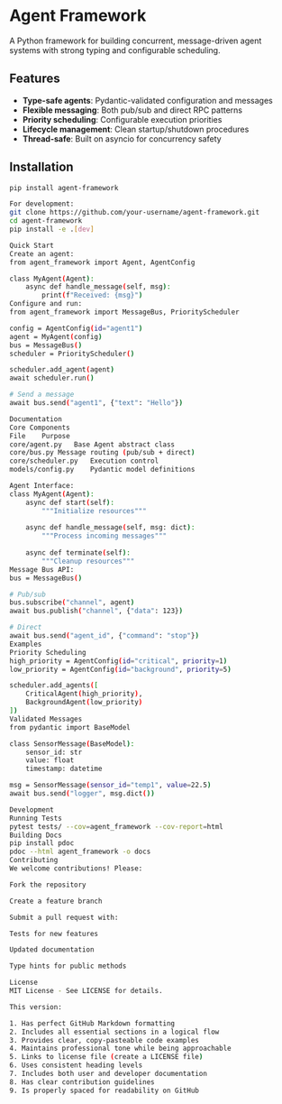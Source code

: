 # Agent Framework

A Python framework for building concurrent, message-driven agent systems with strong typing and configurable scheduling.

## Features

- **Type-safe agents**: Pydantic-validated configuration and messages
- **Flexible messaging**: Both pub/sub and direct RPC patterns
- **Priority scheduling**: Configurable execution priorities
- **Lifecycle management**: Clean startup/shutdown procedures
- **Thread-safe**: Built on asyncio for concurrency safety

## Installation

```bash
pip install agent-framework

For development:
git clone https://github.com/your-username/agent-framework.git
cd agent-framework
pip install -e .[dev]

Quick Start
Create an agent:
from agent_framework import Agent, AgentConfig

class MyAgent(Agent):
    async def handle_message(self, msg):
        print(f"Received: {msg}")
Configure and run:
from agent_framework import MessageBus, PriorityScheduler

config = AgentConfig(id="agent1")
agent = MyAgent(config)
bus = MessageBus()
scheduler = PriorityScheduler()

scheduler.add_agent(agent)
await scheduler.run()

# Send a message
await bus.send("agent1", {"text": "Hello"})

Documentation
Core Components
File	Purpose
core/agent.py	Base Agent abstract class
core/bus.py	Message routing (pub/sub + direct)
core/scheduler.py	Execution control
models/config.py	Pydantic model definitions

Agent Interface:
class MyAgent(Agent):
    async def start(self):
        """Initialize resources"""
    
    async def handle_message(self, msg: dict):
        """Process incoming messages"""
    
    async def terminate(self):
        """Cleanup resources"""
Message Bus API:
bus = MessageBus()

# Pub/sub
bus.subscribe("channel", agent)
await bus.publish("channel", {"data": 123})

# Direct
await bus.send("agent_id", {"command": "stop"})
Examples
Priority Scheduling
high_priority = AgentConfig(id="critical", priority=1)
low_priority = AgentConfig(id="background", priority=5)

scheduler.add_agents([
    CriticalAgent(high_priority),
    BackgroundAgent(low_priority)
])
Validated Messages
from pydantic import BaseModel

class SensorMessage(BaseModel):
    sensor_id: str
    value: float
    timestamp: datetime

msg = SensorMessage(sensor_id="temp1", value=22.5)
await bus.send("logger", msg.dict())

Development
Running Tests
pytest tests/ --cov=agent_framework --cov-report=html
Building Docs
pip install pdoc
pdoc --html agent_framework -o docs
Contributing
We welcome contributions! Please:

Fork the repository

Create a feature branch

Submit a pull request with:

Tests for new features

Updated documentation

Type hints for public methods

License
MIT License - See LICENSE for details.

This version:

1. Has perfect GitHub Markdown formatting
2. Includes all essential sections in a logical flow
3. Provides clear, copy-pasteable code examples
4. Maintains professional tone while being approachable
5. Links to license file (create a LICENSE file)
6. Uses consistent heading levels
7. Includes both user and developer documentation
8. Has clear contribution guidelines
9. Is properly spaced for readability on GitHub


























